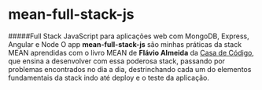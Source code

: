# mean-full-stack-js
#####Full Stack JavaScript para aplicações web com MongoDB, Express, Angular e Node
O app **mean-full-stack-js** são minhas práticas da stack MEAN aprendidas com o livro MEAN de **Flávio Almeida** da [Casa de Código](http://www.casadocodigo.com.br/), que ensina a desenvolver com essa poderosa stack, passando por problemas encontrados no dia a dia, destrinchando cada um do elementos fundamentais da stack indo até deploy e o teste da aplicação. 

